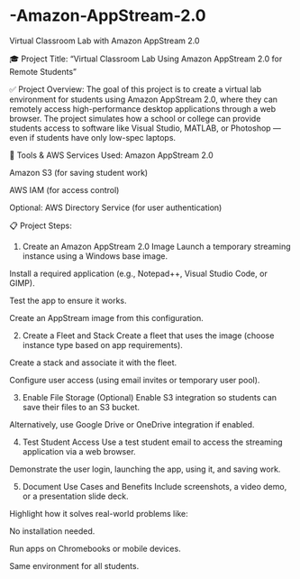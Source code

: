 # -Amazon-AppStream-2.0
Virtual Classroom Lab with Amazon AppStream 2.0

🎓 Project Title:
“Virtual Classroom Lab Using Amazon AppStream 2.0 for Remote Students”

✅ Project Overview:
The goal of this project is to create a virtual lab environment for students using Amazon AppStream 2.0, where they can remotely access high-performance desktop applications through a web browser. The project simulates how a school or college can provide students access to software like Visual Studio, MATLAB, or Photoshop — even if students have only low-spec laptops.

🔧 Tools & AWS Services Used:
Amazon AppStream 2.0

Amazon S3 (for saving student work)

AWS IAM (for access control)

Optional: AWS Directory Service (for user authentication)

📋 Project Steps:
1. Create an Amazon AppStream 2.0 Image
Launch a temporary streaming instance using a Windows base image.

Install a required application (e.g., Notepad++, Visual Studio Code, or GIMP).

Test the app to ensure it works.

Create an AppStream image from this configuration.

2. Create a Fleet and Stack
Create a fleet that uses the image (choose instance type based on app requirements).

Create a stack and associate it with the fleet.

Configure user access (using email invites or temporary user pool).

3. Enable File Storage (Optional)
Enable S3 integration so students can save their files to an S3 bucket.

Alternatively, use Google Drive or OneDrive integration if enabled.

4. Test Student Access
Use a test student email to access the streaming application via a web browser.

Demonstrate the user login, launching the app, using it, and saving work.

5. Document Use Cases and Benefits
Include screenshots, a video demo, or a presentation slide deck.

Highlight how it solves real-world problems like:

No installation needed.

Run apps on Chromebooks or mobile devices.

Same environment for all students.
